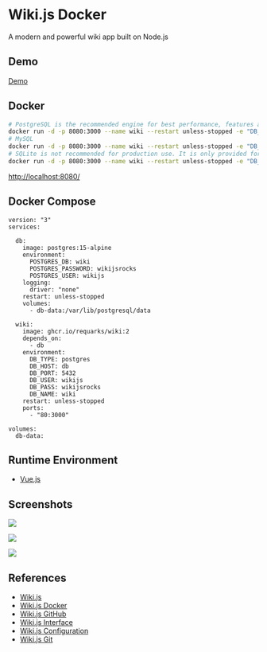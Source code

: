 # Wiki.js Docker

A modern and powerful wiki app built on Node.js

## Demo
[Demo](https://docs.requarks.io/demo)

## Docker
```sh
# PostgreSQL is the recommended engine for best performance, features and future compatibility.
docker run -d -p 8080:3000 --name wiki --restart unless-stopped -e "DB_TYPE=postgres" -e "DB_HOST=db" -e "DB_PORT=5432" -e "DB_USER=wikijs" -e "DB_PASS=wikijsrocks" -e "DB_NAME=wiki" ghcr.io/requarks/wiki:2
# MySQL
docker run -d -p 8080:3000 --name wiki --restart unless-stopped -e "DB_TYPE=mysql" -e "DB_HOST=db" -e "DB_PORT=3306" -e "DB_USER=wikijs" -e "DB_PASS=wikijsrocks" -e "DB_NAME=wiki" ghcr.io/requarks/wiki:2
# SQLite is not recommended for production use. It is only provided for low-end systems and development purposes.
docker run -d -p 8080:3000 --name wiki --restart unless-stopped -e "DB_TYPE=sqlite" -e "DB_FILEPATH=db.sqlite" ghcr.io/requarks/wiki:2
```
[http://localhost:8080/](http://localhost:8080/)

## Docker Compose
```
version: "3"
services:

  db:
    image: postgres:15-alpine
    environment:
      POSTGRES_DB: wiki
      POSTGRES_PASSWORD: wikijsrocks
      POSTGRES_USER: wikijs
    logging:
      driver: "none"
    restart: unless-stopped
    volumes:
      - db-data:/var/lib/postgresql/data

  wiki:
    image: ghcr.io/requarks/wiki:2
    depends_on:
      - db
    environment:
      DB_TYPE: postgres
      DB_HOST: db
      DB_PORT: 5432
      DB_USER: wikijs
      DB_PASS: wikijsrocks
      DB_NAME: wiki
    restart: unless-stopped
    ports:
      - "80:3000"

volumes:
  db-data:
```

## Runtime Environment
- [Vue.js](https://github.com/vuejs/vue)

## Screenshots
![](https://js.wiki/img/wiki-screenshot-2x.830b799c.png)

![](https://docs.requarks.io/assets/ui/ui-basics.jpg)

![](https://docs.requarks.io/assets/diagrams/diag-letsencrypt.png)

## References
- [Wiki.js](https://js.wiki)
- [Wiki.js Docker](https://docs.requarks.io/install/docker)
- [Wiki.js GitHub](https://github.com/requarks/wiki)
- [Wiki.js Interface](https://docs.requarks.io/guide/intro)
- [Wiki.js Configuration](https://docs.requarks.io/install/config)
- [Wiki.js Git](https://docs.requarks.io/en/storage/git)